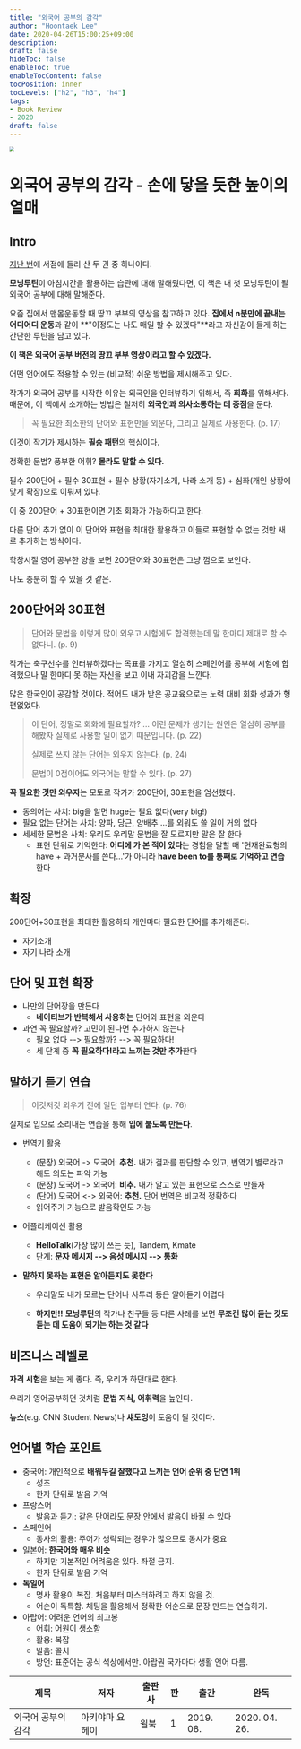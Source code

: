 ```yaml
---
title: "외국어 공부의 감각"
author: "Hoontaek Lee"
date: 2020-04-26T15:00:25+09:00
description:
draft: false
hideToc: false
enableToc: true
enableTocContent: false
tocPosition: inner
tocLevels: ["h2", "h3", "h4"]
tags:
- Book Review
- 2020
draft: false
---
```




<img src="https://image.aladin.co.kr/product/19356/73/cover500/k912635910_1.jpg" style="zoom:50%;" />



# 외국어 공부의 감각 - 손에 닿을 듯한 높이의 열매



## Intro 

[지난 번](/en/posts/20200418_morningroutine)에 서점에 들러 산 두 권 중 하나이다. 

**모닝루틴**이 아침시간을 활용하는 습관에 대해 말해줬다면, 이 책은 내 첫 모닝루틴이 될 외국어 공부에 대해 말해준다.

요즘 집에서 맨몸운동할 때 땅끄 부부의 영상을 참고하고 있다. **집에서 n분만에 끝내는 어디어디 운동**과 같이 **"이정도는 나도 매일 할 수 있겠다"**라고 자신감이 들게 하는 간단한 루틴을 담고 있다.

**이 책은 외국어 공부 버전의 땅끄 부부 영상이라고 할 수 있겠다.**

어떤 언어에도 적용할 수 있는 (비교적) 쉬운 방법을 제시해주고 있다.

작가가 외국어 공부를 시작한 이유는 외국인을 인터뷰하기 위해서, 즉 **회화**를 위해서다. 때문에, 이 책에서 소개하는 방법은 철저히 **외국인과 의사소통하는 데 중점**을 둔다. 

>  꼭 필요한 최소한의 단어와 표현만을 외운다, 그리고 실제로 사용한다. 
>  (p. 17)

이것이 작가가 제시하는 **필승 패턴**의 핵심이다. 

정확한 문법? 풍부한 어휘? **몰라도 말할 수 있다.**

필수 200단어 + 필수 30표현 + 필수 상황(자기소개, 나라 소개 등) + 심화(개인 상황에 맞게 확장)으로 이뤄져 있다.

이 중 200단어 + 30표현이면 기초 회화가 가능하다고 한다. 

다른 단어 추가 없이 이 단어와 표현을 최대한 활용하고 이들로 표현할 수 없는 것만 새로 추가하는 방식이다.



학창시절 영어 공부한 양을 보면 200단어와 30표현은 그냥 껌으로 보인다. 

나도 충분히 할 수 있을 것 같은.



## 200단어와 30표현

> 단어와 문법을 이렇게 많이 외우고 시험에도 합격했는데 말 한마디 제대로 할 수 없다니. (p. 9)

작가는 축구선수를 인터뷰하겠다는 목표를 가지고 열심히 스페인어를 공부해 시험에 합격했으나 말 한마디 못 하는 자신을 보고 이내 자괴감을 느낀다.

많은 한국인이 공감할 것이다. 적어도 내가 받은 공교육으로는 노력 대비 회화 성과가 형편없었다.



> 이 단어, 정말로 회화에 필요할까? ... 이런 문제가 생기는 원인은 열심히 공부를 해봤자 실제로 사용할 일이 없기 때문입니다. (p. 22)
>
> 실제로 쓰지 않는 단어는 외우지 않는다. (p. 24)
>
> 문법이 0점이어도 외국어는 말할 수 있다. (p. 27) 

**꼭 필요한 것만 외우자**는 모토로 작가가 200단어, 30표현을 엄선했다.

- 동의어는 사치: big을 알면 huge는 필요 없다(very big!)
- 필요 없는 단어는 사치: 양파, 당근, 양배추 ...를 외워도 쓸 일이 거의 없다
- 세세한 문법은 사치: 우리도 우리말 문법을 잘 모르지만 말은 잘 한다
  - 표현 단위로 기억한다: **어디에 가 본 적이 있다**는 경험을 말할 때 '현재완료형의 have + 과거분사를 쓴다...'가 아니라 **have been to를 통째로 기억하고 연습**한다

## 확장

200단어+30표현을 최대한 활용하되 개인마다 필요한 단어를 추가해준다.

- 자기소개
- 자기 나라 소개



## 단어 및 표현 확장

- 나만의 단어장을 만든다
  - **네이티브가 반복해서 사용하는** 단어와 표현을 외운다
- 과연 꼭 필요할까? 고민이 된다면 추가하지 않는다
  - 필요 없다 --> 필요할까? --> 꼭 필요하다!
  - 세 단계 중 **꼭 필요하다!라고 느끼는 것만 추가**한다



## 말하기 듣기 연습

> 이것저것 외우기 전에 일단 입부터 연다. (p. 76)

실제로 입으로 소리내는 연습을 통해 **입에 붙도록 만든다**.

- 번역기 활용
  - (문장) 외국어 -> 모국어: **추천.** 내가 결과를 판단할 수 있고, 번역기 별로라고 해도 의도는 파악 가능
  - (문장) 모국어 -> 외국어: **비추.** 내가 알고 있는 표현으로 스스로 만들자
  - (단어) 모국어 <-> 외국어: **추천.** 단어 번역은 비교적 정확하다
  - 읽어주기 기능으로 발음확인도 가능
- 어플리케이션 활용
  - **HelloTalk**(가장 많이 쓰는 듯), Tandem, Kmate
  - 단계: **문자 메시지 --> 음성 메시지 --> 통화**

- **말하지 못하는 표현은 알아듣지도 못한다**

  - 우리말도 내가 모르는 단어나 사투리 등은 알아듣기 어렵다

  - **하지만!!** **모닝루틴**의 작가나 친구들 등 다른 사례를 보면 **무조건 많이 듣는 것도 듣는 데 도움이 되기는 하는 것 같다**

    

## 비즈니스 레벨로

**자격 시험**을 보는 게 좋다. 즉, 우리가 하던대로 한다.

우리가 영어공부하던 것처럼 **문법 지식, 어휘력**을 높인다.

**뉴스**(e.g. CNN Student News)나 **섀도잉**이 도움이 될 것이다.



## 언어별 학습 포인트

- 중국어: 개인적으로 **배워두길 잘했다고 느끼는 언어 순위 중 단연 1위**
  - 성조
  - 한자 단위로 발음 기억
- 프랑스어
  - 발음과 듣기: 같은 단어라도 문장 안에서 발음이 바뀔 수 있다
- 스페인어
  - 동사의 활용: 주어가 생략되는 경우가 많으므로 동사가 중요
- 일본어: **한국어와 매우 비슷**
  - 하지만 기본적인 어려움은 있다. 좌절 금지.
  - 한자 단위로 발음 기억
- **독일어**
  - 명사 활용이 복잡. 처음부터 마스터하려고 하지 않을 것.
  - 어순이 독특함. 채팅을 활용해서 정확한 어순으로 문장 만드는 연습하기.
- 아랍어: 어려운 언어의 최고봉
  - 어휘: 어원이 생소함
  - 활용: 복잡
  - 발음: 골치
  - 방언: 표준어는 공식 석상에서만. 아랍권 국가마다 생활 언어 다름.




| 제목               | 저자            | 출판사 | 판   | 출간      | 완독          |
| ------------------ | --------------- | ------ | ---- | --------- | ------------- |
| 외국어 공부의 감각 | 아키야마 요헤이 | 윌북   | 1    | 2019. 08. | 2020. 04. 26. |